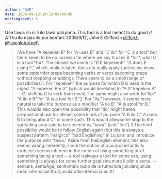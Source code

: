 ```yaml
---
author: "AJK"
date: 2006-09-13T14:39:00+00:00
nestinglevel: 0
---
```

Use tawa: ilo ni li ilo tawa pali pona. This tool is a tool meant to do good // Äˆi tiu ilo estas ilo por bonfari. 2006/9/12, John E Clifford <[clifford-j@sbcglobal.net](mailto://clifford-j@sbcglobal.net)\
>:We have "A kepeken B" for "A uses B" and "C ilo" for "C is a tool" but there seem to be no casesso far where we say A uses B \*for\*, what C is a tool \*for\*. The closest we come is "D E kepekenF" "D does E using F," which, while related, does not really apply (unless we know some patternfor preps becoming verbs or verbs becoming preps without dropping or adding). There seem to be a small range of possibilities:1. For "kepeken" the purpose for which B is used is the object "A kepeken B e G" (which would berelated to "A G' kepeken B" --
 G' shifting G to verb from noun).The same might also work for"ilo:" "A ilo e B" for "A is a tool for B."2. For "ilo," however, it seems more natural to take the purpose as a modifier "A ilo B" "A is atool for B." This woulds also open the possibility that "ilo" might havea prepositional use for atleast some kinds of purpose "A B ilo C" A does B to bring about C" or some such. This would allowsome stop to the spreading area said to be covered by "tawa" (and "lon").3.The third possibility would be to follow English again (but this is always a suspect pattern,"malglico" "bad Englishing" in Lojban) and introduce the purpose with "tawa." Aside from theEnglish element, this also seems wrong inherently, since the notion of a purposed activity orobjects seems inherent in the notion of using something or of something being a tool --
 a tool isalways a tool for some use, using something is always for some further goal.sina mute li pilin e seme. --
 sencele, sentaÅ­ge, senhontela radio de la tutmonda junularojunula radio internaciahttp://junularadiointernacia.eu.tt/